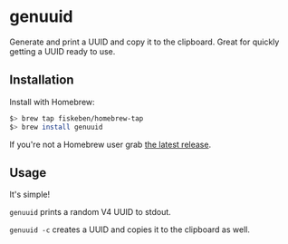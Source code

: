 # genuuid

Generate and print a UUID and copy it to the clipboard.
Great for quickly getting a UUID ready to use.

## Installation

Install with Homebrew:

```bash
$> brew tap fiskeben/homebrew-tap
$> brew install genuuid
```

If you're not a Homebrew user grab
[the latest release](releases/tag/1.0.1).

## Usage

It's simple!

`genuuid` prints a random V4 UUID to stdout.

`genuuid -c` creates a UUID and copies it to the
clipboard as well.
